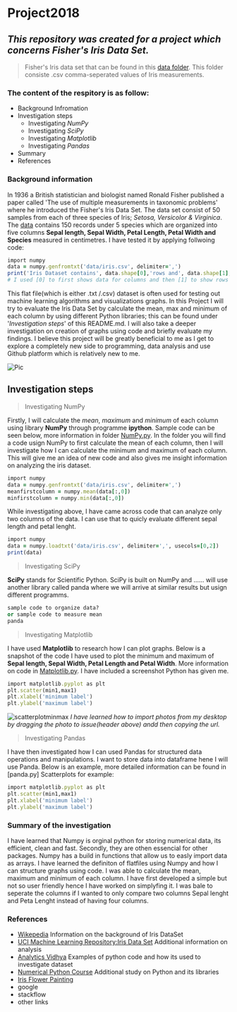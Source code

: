 # Project2018 

## *This repository was created for a project which concerns Fisher's Iris Data Set.*
> Fisher's Iris data set that can be found in this [data folder](https://github.com/MartynaMisk/Project2018/blob/master/data/irisdata.csv). This folder consiste .csv comma-seperated values of Iris measurements.

### The content of the respitory is as follow: 
- Background Infromation
- Investigation steps
  - Investigating *NumPy*
   - Investigating *SciPy*
    - Investigating *Matplotlib*
     - Investigating *Pandas*
- Summary
- References     

### Background information 

In 1936 a British statistician and biologist named Ronald Fisher published a paper called 'The use of multiple measurements in taxonomic problems' where he introduced the Fisher's Iris Data Set. The data set consist of 50 samples from each of three species of Iris; *Setosa, Versicolor & Virginica*. The [data](https://github.com/MartynaMisk/Project2018/blob/master/data/irisdata.csv) contains 150 records under 5 species which are organized into five columns **Sepal length, Sepal Width, Petal Length, Petal Width and Species** measured in centimetres. I have tested it by applying follwoing code:

```ruby
import numpy
data = numpy.genfromtxt('data/iris.csv', delimiter=',')
print('Iris Dataset contains', data.shape[0],'rows and', data.shape[1], 'columns.')
# I used [0] to first shows data for columns and then [1] to show rows only. Otherwise it would appear like this: (150,5) abd I wanted to add text.
```

This flat file(which is either .txt /.csv) dataset is often used for testing out machine learning algorithms and visualizations graphs. 
In this Project I will try to evaluate the Iris Data Set by calculate the mean, max and minimum of each column by using different Python libraries; this can be found under '*Investigation steps*' of this README.md. I will also take a deeper investigation on creation of graphs using code and briefly evaluate my findings. I believe this project will be greatly beneficial to me as I get to explore a completely new side to programming, data analysis and use Github platform which is relatively new to me.

![Pic](http://www.painters-online.co.uk/ugc-1/fullnews/news/16492/9864_big.jpg)
## Investigation steps
> Investigating NumPy

Firstly, I will calculate the *mean*, *maximum* and *minimum* of each column using library **NumPy** through programme **ipython**. Sample code can be seen below, more information in folder [NumPy.py](https://github.com/MartynaMisk/Project2018/blob/master/NumPy.py). 
In the folder you will find a code usign NumPy to first calculate the mean of each column, then I will investigate how I can calculate the minimum and maximum of each column. This will give me an idea of new code and also gives me insight information on analyzing the iris dataset.

```ruby
import numpy 
data = numpy.genfromtxt('data/iris.csv', delimiter=',')
meanfirstcolumn = numpy.mean(data[:,0])
minfirstcolumn = numpy.min(data[:,0])

```
While investigating above, I have came across code that can analyze only two columns of the data. I can use that to quicly evaluate different sepal length and petal lenght.

```ruby
import numpy 
data = numpy.loadtxt('data/iris.csv', delimiter=',', usecols=[0,2])
print(data)

```
> Investigating SciPy

**SciPy** stands for Scientific Python. SciPy is built on NumPy and ...... will use another library called panda where we will arrive at similar results but usign different programms.
```ruby
sample code to organize data?
or sample code to measure mean 
panda

```
> Investigating Matplotlib

I have used **Matplotlib** to research how I can plot graphs. Below is a snapshot of the code I have used to plot the minimum and maximum of **Sepal length, Sepal Width, Petal Length and Petal Width**. More information on code in [Matplotlib.py](https://github.com/MartynaMisk/Project2018/blob/master/Matplotlib.py). I have included a screenshot Python has given me.

```ruby
import matplotlib.pyplot as plt
plt.scatter(min1,max1)
plt.xlabel('minimum label')
plt.ylabel('maximum label')
```

![scatterplotminmax](https://user-images.githubusercontent.com/36375583/39400352-929a22aa-4b26-11e8-80c8-d733d8206d1f.PNG)
*I have learned how to import photos from my desktop by dragging the photo to issue(header above) andd then copying the url.*

> Investigating Pandas

I have then investigated how I can used Pandas for structured data operations and manipulations. I want to store data into dataframe hene I will use Panda. Below is an example, more detailed information can be found in [panda.py]
Scatterplots for example:

```ruby
import matplotlib.pyplot as plt
plt.scatter(min1,max1)
plt.xlabel('minimum label')
plt.ylabel('maximum label')
```
### Summary of the investigation 
I have learned that Numpy is orginal python for storing numerical data, its efficient, clean and fast. Secondly, they are othen essencial for other packages. Numpy has a build in functions that allow us to easly import data as arrays. I have learned the definiton of flatfiles using Numpy and how I can structure graphs using code. I was able to calculate the mean, maximum and minimum of each column. I have first developed a simple but not so user friendly hence I have worked on simplyfing it. I was bale to seperate the columns if I wanted to only compare two columns Sepal lenght and Peta Lenght instead of having four columns. 

### References
- [Wikepedia](https://en.wikipedia.org/wiki/Iris_flower_data_set) Information on the background of Iris DataSet
- [UCI Machine Learning Repository:Iris Data Set](https://archive.ics.uci.edu/ml/datasets/iris) Additional information on analysis
- [Analytics Vidhya](https://www.analyticsvidhya.com/blog/2016/01/complete-tutorial-learn-data-science-python-scratch-2/) Examples of python code and how its used to investigate dataset
- [Numerical Python Course](https://www.python-course.eu/numpy.php) Additional study on Python and its libraries
- [Iris Flower Painting](http://www.painters-online.co.uk/techniques-and-tips/view,botanical-painting-for-beginners-how-to-paint-an-iris-in-watercolour-with-jarnie-godwin_16492.htm)
- google
- stackflow 
- other links
